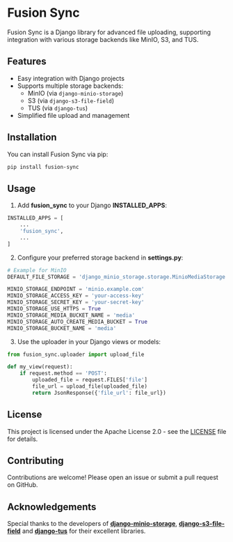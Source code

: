 # Fusion Sync

Fusion Sync is a Django library for advanced file uploading, supporting integration with various storage backends like MinIO, S3, and TUS.

## Features

-   Easy integration with Django projects
-   Supports multiple storage backends:
    -   MinIO (via `django-minio-storage`)
    -   S3 (via `django-s3-file-field`)
    -   TUS (via `django-tus`)
-   Simplified file upload and management

## Installation

You can install Fusion Sync via pip:

```bash
pip install fusion-sync
```

## Usage

1. Add **fusion_sync** to your Django **INSTALLED_APPS**:

```py
INSTALLED_APPS = [
    ...
    'fusion_sync',
    ...
]
```

2. Configure your preferred storage backend in **settings.py**:

```py
# Example for MinIO
DEFAULT_FILE_STORAGE = 'django_minio_storage.storage.MinioMediaStorage'

MINIO_STORAGE_ENDPOINT = 'minio.example.com'
MINIO_STORAGE_ACCESS_KEY = 'your-access-key'
MINIO_STORAGE_SECRET_KEY = 'your-secret-key'
MINIO_STORAGE_USE_HTTPS = True
MINIO_STORAGE_MEDIA_BUCKET_NAME = 'media'
MINIO_STORAGE_AUTO_CREATE_MEDIA_BUCKET = True
MINIO_STORAGE_BUCKET_NAME = 'media'
```

3. Use the uploader in your Django views or models:

```py
from fusion_sync.uploader import upload_file

def my_view(request):
    if request.method == 'POST':
        uploaded_file = request.FILES['file']
        file_url = upload_file(uploaded_file)
        return JsonResponse({'file_url': file_url})
```

## License

This project is licensed under the Apache License 2.0 - see the [LICENSE](https://github.com/c0d33py/fusion-sync/blob/master/LICENSE) file for details.

## Contributing

Contributions are welcome! Please open an issue or submit a pull request on GitHub.

## Acknowledgements

Special thanks to the developers of [**django-minio-storage**](https://github.com/py-pa/django-minio-storage), [**django-s3-file-field**](https://github.com/kitware-resonant/django-s3-file-field/) and [**django-tus**](<(https://github.com/alican/django-tus)>) for their excellent libraries.
